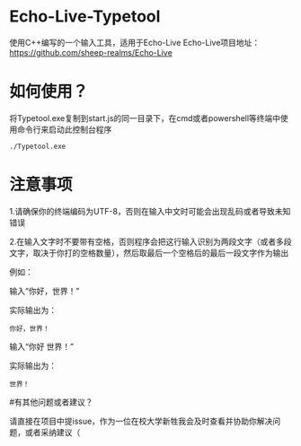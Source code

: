 # Echo-Live-Typetool
使用C++编写的一个输入工具，适用于Echo-Live
Echo-Live项目地址：https://github.com/sheep-realms/Echo-Live

# 如何使用？

将Typetool.exe复制到start.js的同一目录下，在cmd或者powershell等终端中使用命令行来启动此控制台程序

```./Typetool.exe```

# 注意事项

1.请确保你的终端编码为UTF-8，否则在输入中文时可能会出现乱码或者导致未知错误

2.在输入文字时不要带有空格，否则程序会把这行输入识别为两段文字（或者多段文字，取决于你打的空格数量），然后取最后一个空格后的最后一段文字作为输出

例如：

输入“你好，世界！”

实际输出为：

```你好，世界！```

输入“你好 世界！”

实际输出为：

```世界！```

#有其他问题或者建议？

请直接在项目中提issue，作为一位在校大学新牲我会及时查看并协助你解决问题，或者采纳建议（

